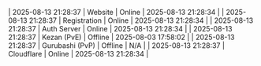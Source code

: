 | 2025-08-13 21:28:37 | Website | Online | 2025-08-13 21:28:34 |
| 2025-08-13 21:28:37 | Registration | Online | 2025-08-13 21:28:34 |
| 2025-08-13 21:28:37 | Auth Server | Online | 2025-08-13 21:28:34 |
| 2025-08-13 21:28:37 | Kezan (PvE) | Offline | 2025-08-03 17:58:02 |
| 2025-08-13 21:28:37 | Gurubashi (PvP) | Offline | N/A |
| 2025-08-13 21:28:37 | Cloudflare | Online | 2025-08-13 21:28:34 |
